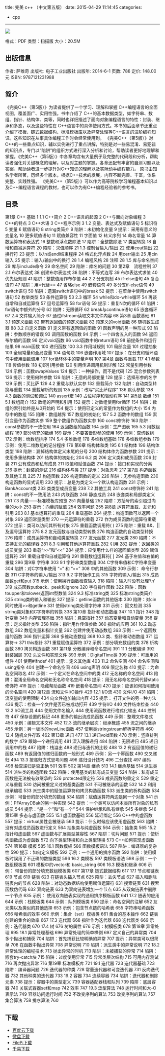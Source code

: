 title: 完美 c++ （中文第五版）
date: 2015-04-29 11:14:45
categories:
  - cpp
---

![](http://img3.douban.com/lpic/s27328243.jpg)

格式：PDF
类型：扫描版
大小：20.5M

<!--more-->

## 出版信息 ##

作者: 萨维奇
出版社: 电子工业出版社
出版年: 2014-6-1
页数: 788
定价: 148.00元
ISBN: 9787121231988

## 简介 ##

《完美C++（第5版）》为读者提供了一个学习、理解和掌握 C++编程语言的全面视图，覆盖面广、实用性强。书中介绍了 C++的基本数据类型，如字符串、数组、指针、结构体、类等，同时也详细描述了面向对象编程语言的特性：封装、继承和多态，以及这些特性在 C++语言中的具体使用方式。本书的后面章节还重点介绍了模板、链式数据结构、标准模板库以及异常处理等C++语言的进阶编程知识。这些知识在从事具体编程工作时会经常使用到。
《完美C++（第5版）》对C++的一些重点知识，辅以实例进行了重点讲解，特别是对一些易混淆、易犯错的知识点，专门以“陷阱”的组织方式进行深入分析和讨论，帮助读者更好地理解和掌握。《完美C++（第5版）》中各章均含有大量例子及完整的代码段和分析，帮助读者强化对关键概念的理解，以及对主题的掌握。各章还配有丰富的自测习题以及答案，帮助读者进一步提升对C++知识的理解以及实际动手编程能力。
原书由知名学者所著，历经多个版本，根据C++技术的发展，内容不断完善、丰富，体系完整、实践性强。
《完美C++（第5版）》可以作为高等院校学习编程基本知识以及C++编程语言课程的教材，也可以作为有C++编程经验者的参考书。

## 目录 ##

第1章 C++ 基础 1
1.1 C++简介 2
C++语言的起源 2
C++与面向对象编程 3
C++的特点 3
C++术语 3
C++程序示例 3
1.2 变量、表达式及赋值语句 5
标识符 5
变量 6
赋值语句 8
string类简介 9
陷阱：未初始化变量 9
提示：采用有意义的变量名 10
更多赋值语句 11
赋值兼容性 11
字面值 12
转义序列 14
命名常量 14
算数运算符和表达式 16
整数和浮点数除法 17
陷阱：全整数除法 17
类型转换 18
自增和自减运算符 20
陷阱：求值顺序 21
1.3 控制台输入/输出 22
使用cout输出 22
换行符 23
提示：以\n或endl结束程序 24
格式化浮点数 24
用cerr输出 25
用cin输入 25
提示：输入/输出中的换行 28
1.4 编程风格 28
注释 28
1.5 库与命名空间 29
库与include命令 29
命名空间 29
陷阱：库名的问题 30
第2章　流程控制 37
2.1 布尔表达式 38
创建布尔表达式 38
陷阱：不等式连写 39
布尔表达式求值 40
优先级规则 41
陷阱：整数值用作布尔值 44
2.2 分支机制 45
if-else语句 45
复合语句 47
陷阱：用=代替== 47
省略else 49
嵌套语句 49
多分支if-else语句 49
switch语句 50
陷阱：遗漏switch语句中的break 52
提示：在菜单中使用switch语句 52
枚举类型 53
条件运算符 53
2.3 循环 54
while和do-while循环 54
再谈自增和自减运算符 57
逗号运算符 58
for语句 59
提示：重复N次的循环 61
陷阱：for语句中额外的分号 62
陷阱：无限循环 62
break与continue语句 65
嵌套循环 67
2.4 文件输入简介 67
通过ifstream读取文本文件内容 68
第3章 函数基础 81
3.1 预定义函数 82
带有返回值的预定义函数 82
预定义的void函数 86
随机数生成器 88
3.2 自定义函数 91
定义带有返回值的函数 91
函数声明的另一种形式 93
陷阱：参数顺序的错误 93
调用函数的函数 94
示例：一个四舍五入的函数 94
返回布尔值的函数 96
定义void函数 96
void函数中的return语句 98
前提条件和运行结果 98
main函数 100
递归函数 100
3.3 作用域规则 101
局部变量 101
过程抽象 103
全局常量和全局变量 104
语句块 106
嵌套作用域 107
提示：在分支和循环语句中使用函数调用 107
for循环体中的变量声明 107
第4章 函数与重载 117
4.1 参数 118
传值参数 118
初识引用参数 120
引用传递调用机制详解 122
常量引用参数 124
示例：函数swapValues 124
提示：一种操作，而不是代码 125
混合参数列表 126
提示：使用何种参数 126
陷阱：无意的局部变量 128
提示：选择形参的名字 129
示例：买比萨 129
4.2 重载与默认实参 132
重载简介 132
陷阱：自动类型转换与重载 134
重载解析的规则 135
示例：改写“买比萨程序” 136
默认参数 138
4.3 函数的测试和调试 140
assert宏 140
占位程序和驱动程序 141
第5章 数组 151
5.1 数组简介 152
数组的声明和引用 152
提示：对数组使用for循环 154
陷阱：数组的索引始终是从0开始的 154
提示：使用已定义的常量作为数组的大小 154
内存中的数组 155
陷阱：数组越界 157
数组的初始化 157
5.2 函数中的数组 159
索引变量作为函数实参 159
整个数组作为函数实参 160
const修饰符 163
陷阱：const参数的不一致使用 164
返回数组的函数 164
示例：生产图表 165
5.3 用数组编程 169
部分填充的数组 169
提示：不要吝啬形参的使用 169
示例：查询数组 172
示例：给数组排序 174
5.4 多维数组 178
多维数组基础 178
多维数组参数 179
示例：使用二维数组的记分程序 179
第6章 结构体和类 195
6.1 结构体 196
结构体类型 198
陷阱：漏掉结构体定义末尾的分号 200
结构体作为函数参数 201
提示：使用多重结构体 201
结构体的初始化 204
6.2 类 206
定义类和成员函数 206
封装 211
公有成员和私有成员 211
取值和赋值函数 214
提示：接口和实现的分离 216
提示：封装的测试 216
结构体与类 217
提示：对象思考 217
第7章 构造函数及其他工具 225
7.1 构造函数 226
构造函数的定义 226
陷阱：无参构造函数 230
构造函数的显式调用 230
提示：总是为类定义一个默认构造函数 231
示例：BankAccount类 233
类类型成员变量 238
7.2 其他工具 241
const修饰符 241
陷阱：const的不一致用法 243
内联函数 246
静态成员 248
嵌套类和局部类定义 251
7.3 向量——标准模板库预览 251
向量基础 252
陷阱：方括号的索引超过向量的大小 253
提示：向量的赋值 254
效率问题 255
第8章 运算符重载、友元和引用 263
8.1 基本运算符的重载 264
重载基础 264
提示：构造函数可以返回一个对象 269
返回常量类型 270
一元运算符的重载 272
作为成员函数的运算符重载 272
提示：类可以访问其所有对象 275
重载函数调用符( ) 275
陷阱：重载 &&、||及逗号运算符 275
8.2 友元函数与自动类型转换 276
构造函数的自动类型转换 276
陷阱：成员运算符和自动类型转换 277
友元函数 277
友元类 280
陷阱：不支持友元的编译器 281
8.3 引用和其他运算符重载 282
引用 282
提示：返回类的成员变量 283
重载“>>”和“<<” 284
提示：应使用什么样的返回值类型 289
赋值运算符 291
重载自增和自减运算符 291
重载数组运算符[ ] 294
基于左值和右值的重载 296
第9章 字符串 303
9.1 字符串类型数组 304
C字符串值和C字符串变量 304
陷阱：对C字符串使用 “=” 和 “==” 308
<cstring>中的其他函数 309
示例： 命令行参数 311
C字符串的输入/输出 313
9.2 字符操作工具 315
字符的输入/输出 315
成员函数get和put 315
示例：使用换行函数检查输入 318
陷阱：输入时没有处理‘\n’ 319
成员函数putback、peek和ignore 320
字符操作函数 322
陷阱：函数toupper和tolower返回int型数值 324
9.3 标准string类 325
标准string类简介 325
string类的输入和输出 327
提示：getline函数的其他版本 330
陷阱：对cin同时使用>>和getline 331
使用string类处理字符串 331
示例： 回文检测 335
string类对象和C字符串的转换 338
第10章 指针和动态数组 347
10.1 指针 348
指针变量 349
内存管理基础 355
陷阱：悬空指针 357
动态变量和自动变量 358
提示：定义指针类型 358
陷阱：指针用作传值参数 360
指针的应用 361
10.2 动态数组 362
数组变量和指针变量 362
创建并使用动态数组 363
示例：一个返回数组的函数 366
指针运算 368
多维动态数组 368
10.3 类、指针和动态数组 371
运算符-> 371
this指针 371
重载赋值运算符 372
示例：部分填充数组的类 378
析构函数 380
拷贝构造函数 381
第11章 分散编译和命名空间 391
11.1 分散编译 392
封装回顾 392
头文件和实现文件 393
示例：DigitalTime类 399
提示：可重用的组件 401
使用#ifndef 401
提示：定义其他库 403
11.2 命名空间 404
命名空间和using指令 404
创建一个命名空间 406
using声明 409
限定名称 410
提示：为命名空间取名 412
示例：一个定义在命名空间中的类 412
无名称的命名空间 413
陷阱：混淆全局命名空间和无名称命名空间 418
提示：用无名称命名空间代替static修饰符 419
提示：隐藏帮助函数 419
嵌套命名空间 420
提示：应该如何指明使用的命名空间 420
第12章 流和文件I/O操作 429
12.1 I/O流 430
文件I/O 431
陷阱：流变量的使用限制 434
向文件追加输出内容 435
提示： 打开文件的另一种方法 436
提示：检查一个文件是否已被成功打开 439
字符I/O 440
文件结束检查 440
12.2 I/O流工具 444
使用文件名输入 444
使用流函数进行格式化输出 444
控制符 447
保存设置的标记 448
更多的输出流成员函数 449
示例：整理文件格式 450
示例：编辑文本文件 452
12.3 流的继承层次：继承概述 455
流之间的继承 455
示例：另一版本的newLine函数 457
使用类stringstream解析字符串 460
12.4 随机文件存取 462
第13章 递归 477
13.1 递归void函数 478
示例：竖直排列的数字 479
跟踪一个递归调用 481
深入理解递归 484
陷阱：无限递归 485
递归调用中的栈 487
陷阱：栈溢出 488
递归与迭代的比较 488
13.2 有返回值的递归函数 489
有返回值的递归函数的一般形式 489
示例：另一个幂函数 490
交叉递归 494
13.3 按递归方式思考问题 496
递归设计技巧 496
二分查找 497
编码 498
检查递归是否正确 501
效率 502
第14章 继承 513
14.1 继承基础 514
派生类 514
派生类的构造函数 522
陷阱：使用基类的私有成员变量 524
陷阱：私有成员函数是无法被有效继承的 526
protected限定符 526
成员函数的重定义 529
重定义与重载 530
访问被重定义过的基类函数 531
不可被继承的函数 532
14.2 利用继承编程 533
派生类中的赋值运算符和拷贝构造函数 533
派生类的析构函数 534
示例：可备份的部分填充的数组 534
陷阱：赋值运算符两边是同一个对象 541
示例：PFArrayDBak的另一种实现 542
提示：一个类可以访问本类所有对象的私有成员 544
提示：“是一个”和“有一个” 544
保护继承和私有继承 545
多继承 546
第15章 多态与虚函数 555
15.1 虚函数基础 556
延迟绑定 556
C++中的虚函数 557
提示：virtual属性会被继承 563
提示：什么时候应该使用虚函数 563
陷阱：没有对虚成员函数进行定义 564
抽象类与纯虚函数 564
示例：抽象类 565
15.2 指针和虚函数 567
虚函数与扩展类型兼容性 567
陷阱：切片问题 571
提示：使析构函数成为虚函数 572
向下类型转换和向上类型转换 573
C++如何实现虚函数 574
第16章 模板 585
16.1 函数模板 586
函数模板语法 587
陷阱：编译器的复杂性 590
提示：如何定义模板 592
示例：一个通用的排序函数 592
陷阱：使用模板时误用了不正确的数据类型 596
16.2 类模板 597
类模板语法 598
示例：一个数组模板类 601
模板中的vector和 basic_string 606
16.3 模板和继承 606
示例： 带备份的部分填充数组模板类 607
第17章 链式数据结构 617
17.1 节点和链表 619
节点 619
链表 623
在链表头插入节点 625
陷阱：丢失节点 627
插入和删除链表内的节点 628
陷阱：对动态数据结构使用赋值运算符 631
搜索链表 631
搜索函数伪代码 632
双向链表 633
为双向链表增加一个节点 635
从双向链表中删除一个节点 635
示例： 使用双向链表实现的通用排序模板函数 641
17.2 链表的应用 644
示例：栈模板类 644
示例：队列模板类 650
提示：命名空间的注解 652
友元类以及类似的其他选择 653
示例：包含节点链的哈希表 655
字符串哈希函数 656
哈希表的效率 660
示例：集合（set）模板类 661
集合的基本操作 662
链表创建的集合的效率 667
17.3 迭代器 668
指针作为迭代器 668
迭代器类 669
示例：迭代器类 670
17.4 树 676
树的属性 676
示例：树模板类 678
第18章 异常处理 695
18.1 异常处理基础 696
异常处理的简单样例 697
定义自己的异常类 704
多个抛出和捕获 704
陷阱：首先捕获比较明确的异常 707
提示：异常类可以很简单 708
在函数中抛出异常 708
异常说明 710
陷阱：派生类中的异常说明 712
18.2 异常处理的编程技术 713
抛出异常的时机 713
陷阱：未被捕获的异常 714
陷阱：嵌套try-catch块 715
陷阱：过度使用异常 715
异常类层次结构 715
可用内存测试 716
再次抛出异常 716
第19章 标准模板库 721
19.1 迭代器 723
迭代器基础 723
陷阱：编译器问题 726
迭代器的种类 728
常量迭代器和可变迭代器 731
反向迭代器 732
其他种类的迭代器 733
19.2 容器 734
连续容器 734
陷阱：迭代器和删除元素 738
提示：容器中的类型定义 739
容器适配器栈和队列 739
陷阱：底层容器 740
关联式容器set和map 742
效率 747
19.3 泛型算法 748
运行时间和大-O表示法 749
容器访问运行时间 752
不改变序列的算法 753
改变序列的算法 757
集合算法 758
排序算法 760

## 下载 ##

+ [百度云下载](http://pan.baidu.com/s/1jG27rKE)
+ [微盘下载](http://vdisk.weibo.com/s/aADaW4YROVqTt)
+ [FilePi下载](http://filepi.com/i/xQiQn25)
+ [千易下载](http://1000eb.com/1gf34)

<!-- 2e
* [微盘下载](http://vdisk.weibo.com/s/aADaW4YRP1kkW)
* [百度云下载](http://pan.baidu.com/s/1cxCQy)
* [MEGA下载](https://mega.co.nz/#!XYclzBwT!_ESzD3W26S19hyszQVkfuWMn_J8N2H9QXVu7T132fRc)
-->
